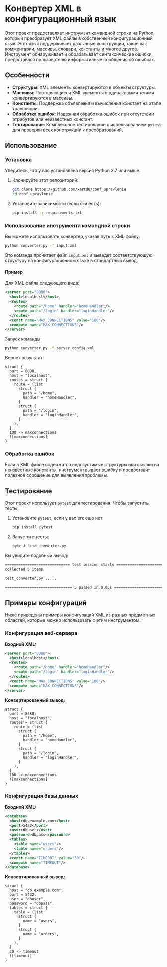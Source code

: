 
# Конвертер XML в конфигурационный язык

Этот проект предоставляет инструмент командной строки на Python, который преобразует XML файлы в собственный конфигурационный язык. Этот язык поддерживает различные конструкции, такие как комментарии, массивы, словари, константы и многое другое. Инструмент обнаруживает и обрабатывает синтаксические ошибки, предоставляя пользователю информативные сообщения об ошибках.

## Особенности

- **Структуры**: XML элементы конвертируются в объекты структуры.
- **Массивы**: Повторяющиеся XML элементы с одинаковыми тегами конвертируются в массивы.
- **Константы**: Поддержка объявления и вычисления констант на этапе трансляции.
- **Обработка ошибок**: Надежная обработка ошибок при отсутствии атрибутов или неизвестных констант.
- **Тестирование**: Комплексное тестирование с использованием `pytest` для проверки всех конструкций и преобразований.

## Использование

### Установка

Убедитесь, что у вас установлена версия Python 3.7 или выше.

1. Клонируйте этот репозиторий:

    ```bash
    git clone https://github.com/xartd0/conf_upravlenie
    cd conf_upravlenie
    ```

2. Установите зависимости (если они есть):

    ```bash
    pip install -r requirements.txt
    ```

### Использование инструмента командной строки

Вы можете использовать конвертер, указав путь к XML файлу:

```bash
python converter.py -f input.xml
```

Это команда прочитает файл `input.xml` и выведет соответствующую структуру на конфигурационном языке в стандартный вывод.

#### Пример

Для XML файла следующего вида:

```xml
<server port="8080">
  <host>localhost</host>
  <routes>
    <route path="/home" handler="homeHandler"/>
    <route path="/login" handler="loginHandler"/>
  </routes>
  <const name="MAX_CONNECTIONS" value="100"/>
  <compute name="MAX_CONNECTIONS"/>
</server>
```

Запуск команды:

```bash
python converter.py -f server_config.xml
```

Вернет результат:

```plaintext
struct {
  port = 8080,
  host = "localhost",
  routes = struct {
    route = (list
      struct {
        path = "/home",
        handler = "homeHandler",
      }
      struct {
        path = "/login",
        handler = "loginHandler",
      }
    ),
  }
  100 -> maxconnections
  ![maxconnections]
}
```

### Обработка ошибок

Если в XML файле содержатся недопустимые структуры или ссылки на неизвестные константы, инструмент выдаст ошибку и предоставит полезное сообщение для выявления проблемы.

## Тестирование

Этот проект использует `pytest` для тестирования. Чтобы запустить тесты:

1. Установите `pytest`, если у вас его еще нет:

    ```bash
    pip install pytest
    ```

2. Запустите тесты:

    ```bash
    pytest test_converter.py
    ```

Вы увидите подобный вывод:

```bash
============================= test session starts =============================
collected 5 items

test_converter.py .....                                               [100%]

============================== 5 passed in 0.05s ==============================
```

## Примеры конфигураций

Ниже приведены примеры конфигураций XML из разных предметных областей, которые можно использовать с этим инструментом.

### Конфигурация веб-сервера

**Входной XML:**

```xml
<server port="8080">
  <host>localhost</host>
  <routes>
    <route path="/home" handler="homeHandler"/>
    <route path="/login" handler="loginHandler"/>
  </routes>
  <const name="MAX_CONNECTIONS" value="100"/>
  <compute name="MAX_CONNECTIONS"/>
</server>
```

**Конвертированный вывод:**

```plaintext
struct {
  port = 8080,
  host = "localhost",
  routes = struct {
    route = (list
      struct {
        path = "/home",
        handler = "homeHandler",
      }
      struct {
        path = "/login",
        handler = "loginHandler",
      }
    ),
  }
  100 -> maxconnections
  ![maxconnections]
}
```

### Конфигурация базы данных

**Входной XML:**

```xml
<database>
  <host>db.example.com</host>
  <port>5432</port>
  <user>dbuser</user>
  <password>dbpass</password>
  <tables>
    <table name="users"/>
    <table name="orders"/>
  </tables>
  <const name="TIMEOUT" value="30"/>
  <compute name="TIMEOUT"/>
</database>
```

**Конвертированный вывод:**

```plaintext
struct {
  host = "db.example.com",
  port = 5432,
  user = "dbuser",
  password = "dbpass",
  tables = struct {
    table = (list
      struct {
        name = "users",
      }
      struct {
        name = "orders",
      }
    ),
  }
  30 -> timeout
  ![timeout]
}
```
